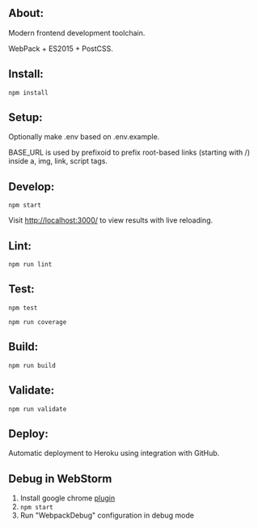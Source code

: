 About:
------

Modern frontend development toolchain. 

WebPack + ES2015 + PostCSS.

Install:
--------

`npm install`

Setup:
------

Optionally make .env based on .env.example.

BASE_URL is used by prefixoid to prefix root-based links (starting with /) inside a, img, link, script tags.

Develop:
--------

`npm start`

Visit [http://localhost:3000/](http://localhost:3000/) to view results with live reloading.

Lint:
-----

`npm run lint`

Test:
-----

`npm test`

`npm run coverage`

Build:
------

`npm run build`

Validate:
---------

`npm run validate`

Deploy:
-------

Automatic deployment to Heroku using integration with GitHub.

Debug in WebStorm
-----------------

1. Install google chrome [plugin](https://chrome.google.com/webstore/detail/jetbrains-ide-support/hmhgeddbohgjknpmjagkdomcpobmllji)
2. `npm start`
3. Run "WebpackDebug" configuration in debug mode
